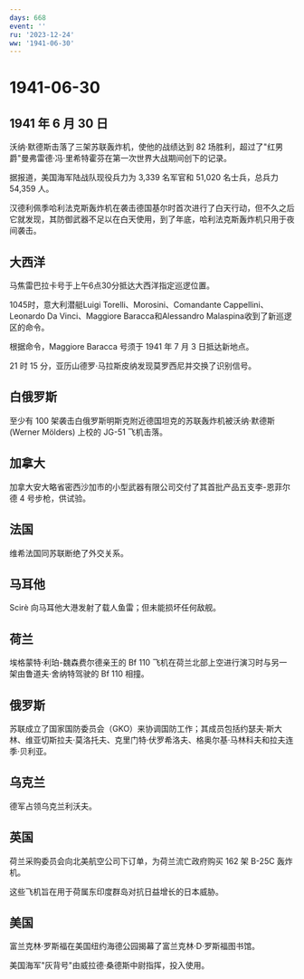 ```yaml
---
days: 668
event: ''
ru: '2023-12-24'
ww: '1941-06-30'
---
```


# 1941-06-30

## 1941 年 6 月 30 日

沃纳·默德斯击落了三架苏联轰炸机，使他的战绩达到 82
场胜利，超过了"红男爵"曼弗雷德·冯·里希特霍芬在第一次世界大战期间创下的记录。

据报道，美国海军陆战队现役兵力为 3,339 名军官和 51,020 名士兵，总兵力
54,359 人。

汉德利佩季哈利法克斯轰炸机在袭击德国基尔时首次进行了白天行动，但不久之后它就发现，其防御武器不足以在白天使用，到了年底，哈利法克斯轰炸机只用于夜间袭击。

## 大西洋

马焦雷巴拉卡号于上午6点30分抵达大西洋指定巡逻位置。

1045时，意大利潜艇Luigi Torelli、Morosini、Comandante
Cappellini、Leonardo Da Vinci、Maggiore Baracca和Alessandro
Malaspina收到了新巡逻区的命令。

根据命令，Maggiore Baracca 号须于 1941 年 7 月 3 日抵达新地点。

21 时 15 分，亚历山德罗·马拉斯皮纳发现莫罗西尼并交换了识别信号。

## 白俄罗斯

至少有 100 架袭击白俄罗斯明斯克附近德国坦克的苏联轰炸机被沃纳·默德斯
(Werner Mölders) 上校的 JG-51 飞机击落。

## 加拿大

加拿大安大略省密西沙加市的小型武器有限公司交付了其首批产品五支李-恩菲尔德
4 号步枪，供试验。

## 法国

维希法国同苏联断绝了外交关系。

## 马耳他

Scirè 向马耳他大港发射了载人鱼雷；但未能损坏任何敌舰。

## 荷兰

埃格蒙特·利珀-魏森费尔德亲王的 Bf 110
飞机在荷兰北部上空进行演习时与另一架由鲁道夫·舍纳特驾驶的 Bf 110 相撞。

## 俄罗斯

苏联成立了国家国防委员会（GKO）来协调国防工作；其成员包括约瑟夫·斯大林、维亚切斯拉夫·莫洛托夫、克里门特·伏罗希洛夫、格奥尔基·马林科夫和拉夫连季·贝利亚。

## 乌克兰

德军占领乌克兰利沃夫。

## 英国

荷兰采购委员会向北美航空公司下订单，为荷兰流亡政府购买 162 架 B-25C
轰炸机。

这些飞机旨在用于荷属东印度群岛对抗日益增长的日本威胁。

## 美国

富兰克林·罗斯福在美国纽约海德公园揭幕了富兰克林·D·罗斯福图书馆。

美国海军"灰背号"由威拉德·桑德斯中尉指挥，投入使用。
